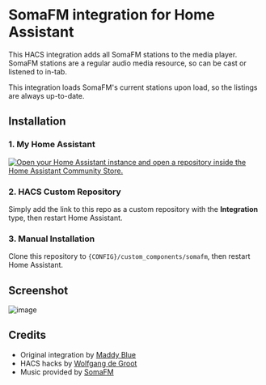 # SomaFM integration for Home Assistant
This HACS integration adds all SomaFM stations to the media player.\
SomaFM stations are a regular audio media resource, so can be cast or listened to in-tab.

This integration loads SomaFM's current stations upon load, so the listings are always up-to-date.

## Installation
### 1. My Home Assistant
[![Open your Home Assistant instance and open a repository inside the Home Assistant Community Store.](https://my.home-assistant.io/badges/hacs_repository.svg)](https://my.home-assistant.io/redirect/hacs_repository/?repository=https%3A%2F%2Fgithub.com%2Fwolfgangs-code%2Fhacs-somafm&category=Integration&owner=wolfgang.space)
### 2. HACS Custom Repository
Simply add the link to this repo as a custom repository with the **Integration** type, then restart Home Assistant.
### 3. Manual Installation
Clone this repository to `{CONFIG}/custom_components/somafm`, then restart Home Assistant.

## Screenshot
![image](https://github.com/maddyblue/hass-somafm/assets/41181/6b496e00-97f4-477a-9009-7353584ad88d)

## Credits
* Original integration by [Maddy Blue](https://github.com/maddyblue/)
* HACS hacks by [Wolfgang de Groot](https://github.com/wolfgangs-code/)
* Music provided by [SomaFM](https://somafm.com)
